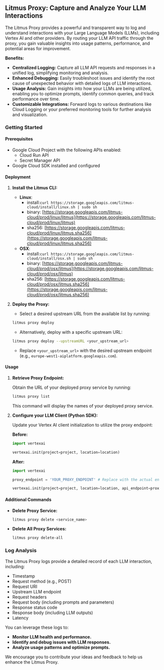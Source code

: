 ## Litmus Proxy: Capture and Analyze Your LLM Interactions 

The Litmus Proxy provides a powerful and transparent way to log and understand interactions with your Large Language Models (LLMs), including Vertex AI and other providers. By routing your LLM API traffic through the proxy, you gain valuable insights into usage patterns, performance, and potential areas for improvement.

**Benefits:**

* **Centralized Logging:** Capture all LLM API requests and responses in a unified log, simplifying monitoring and analysis.
* **Enhanced Debugging:** Easily troubleshoot issues and identify the root cause of unexpected behavior with detailed logs of LLM interactions.
* **Usage Analysis:** Gain insights into how your LLMs are being utilized, enabling you to optimize prompts, identify common queries, and track performance over time.
* **Customizable Integrations:** Forward logs to various destinations like Cloud Logging or your preferred monitoring tools for further analysis and visualization.

### Getting Started

#### Prerequisites

* Google Cloud Project with the following APIs enabled:
    * Cloud Run API
    * Secret Manager API
* Google Cloud SDK installed and configured

#### Deployment

1. **Install the Litmus CLI:**
      - **Linux**:
         - install:```curl https://storage.googleapis.com/litmus-cloud/install/linux.sh | sudo sh```
         - binary: [https://storage.googleapis.com/litmus-cloud/prod/linux/litmus](https://storage.googleapis.com/litmus-cloud/prod/linux/litmus)
         - sha256: [https://storage.googleapis.com/litmus-cloud/prod/linux/litmus.sha256](https://storage.googleapis.com/litmus-cloud/prod/linux/litmus.sha256)
      - **OSX**:
         - install:```curl https://storage.googleapis.com/litmus-cloud/install/osx.sh | sudo sh```
         - binary: [https://storage.googleapis.com/litmus-cloud/prod/osx/litmus](https://storage.googleapis.com/litmus-cloud/prod/osx/litmus)
         - sha256: [https://storage.googleapis.com/litmus-cloud/prod/osx/litmus.sha256](https://storage.googleapis.com/litmus-cloud/prod/osx/litmus.sha256)

2. **Deploy the Proxy:**
   - Select a desired upstream URL from the available list by running:

   ```bash
   litmus proxy deploy
   ```

   - Alternatively, deploy with a specific upstream URL:

   ```bash
   litmus proxy deploy --upstreamURL <your_upstream_url> 
   ```
   - Replace `<your_upstream_url>` with the desired upstream endpoint (e.g., `europe-west1-aiplatform.googleapis.com`).

#### Usage

1. **Retrieve Proxy Endpoint:**

   Obtain the URL of your deployed proxy service by running:

   ```bash
   litmus proxy list
   ```
   This command will display the names of your deployed proxy service.

2. **Configure your LLM Client (Python SDK):**

   Update your Vertex AI client initialization to utilize the proxy endpoint:

   **Before:**

   ```python
   import vertexai

   vertexai.init(project=project, location=location)
   ```

   **After:**

   ```python
   import vertexai

   proxy_endpoint = 'YOUR_PROXY_ENDPOINT' # Replace with the actual endpoint from step 1.
   
   vertexai.init(project=project, location=location, api_endpoint=proxy_endpoint, api_transport="rest") 
   ```

#### Additional Commands

* **Delete Proxy Service:**

  ```bash
  litmus proxy delete <service_name> 
  ```

* **Delete All Proxy Services:**

  ```bash
  litmus proxy delete-all
  ```

### Log Analysis

The Litmus Proxy logs provide a detailed record of each LLM interaction, including:

* Timestamp
* Request method (e.g., POST)
* Request URI
* Upstream LLM endpoint 
* Request headers
* Request body (including prompts and parameters)
* Response status code
* Response body (including LLM outputs)
* Latency 

You can leverage these logs to: 

* **Monitor LLM health and performance.**
* **Identify and debug issues with LLM responses.**
* **Analyze usage patterns and optimize prompts.** 

We encourage you to contribute your ideas and feedback to help us enhance the Litmus Proxy. 
